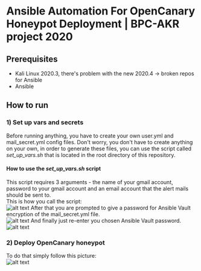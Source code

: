 # Ansible Automation For OpenCanary Honeypot Deployment | BPC-AKR project 2020

## Prerequisites
* Kali Linux 2020.3, there's problem with the new 2020.4 -> broken repos for Ansible
* Ansible

## How to run
### 1) Set up vars and secrets
Before running anything, you have to create your own user.yml and mail_secret.yml config files. Don't worry, you don't have to create anything on your own, in order to generate these files, you can use the script called *set_up_vars.sh* that is located in the root directory of this repository. </br>
#### How to use the *set_up_vars.sh* script
This script requires 3 arguments - the name of your gmail account, password to your gmail account and an email account that the alert mails should be sent to. </br>
This is how you call the script: </br>
![alt text](imgs/call_sh.jpg)
After that you are prompted to give a password for Ansible Vault encryption of the mail_secret.yml file. </br>
![alt text](imgs/enter.jpg)
And finally just re-enter you chosen Ansible Vault password. </br>
![alt text](imgs/re-enter.jpg)
### 2) Deploy OpenCanary honeypot
To do that simply follow this picture: </br>
![alt text](imgs/main_sh.jpg)
